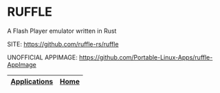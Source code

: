 # RUFFLE

 A Flash Player emulator written in Rust

 SITE: https://github.com/ruffle-rs/ruffle
 
 UNOFFICIAL APPIMAGE: https://github.com/Portable-Linux-Apps/ruffle-AppImage

 | [Applications](https://portable-linux-apps.github.io/apps.html) | [Home](https://portable-linux-apps.github.io)
 | --- | --- |

